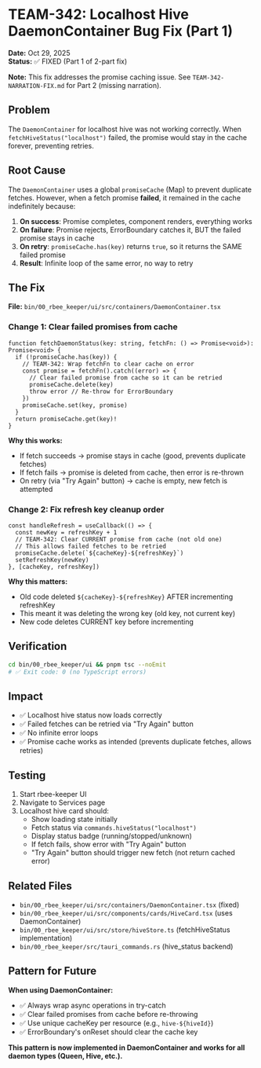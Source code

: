 # TEAM-342: Localhost Hive DaemonContainer Bug Fix (Part 1)

**Date:** Oct 29, 2025  
**Status:** ✅ FIXED (Part 1 of 2-part fix)

**Note:** This fix addresses the promise caching issue. See `TEAM-342-NARRATION-FIX.md` for Part 2 (missing narration).

## Problem

The `DaemonContainer` for localhost hive was not working correctly. When `fetchHiveStatus("localhost")` failed, the promise would stay in the cache forever, preventing retries.

## Root Cause

The `DaemonContainer` uses a global `promiseCache` (Map) to prevent duplicate fetches. However, when a fetch promise **failed**, it remained in the cache indefinitely because:

1. **On success**: Promise completes, component renders, everything works
2. **On failure**: Promise rejects, ErrorBoundary catches it, BUT the failed promise stays in cache
3. **On retry**: `promiseCache.has(key)` returns `true`, so it returns the SAME failed promise
4. **Result**: Infinite loop of the same error, no way to retry

## The Fix

**File:** `bin/00_rbee_keeper/ui/src/containers/DaemonContainer.tsx`

### Change 1: Clear failed promises from cache

```tsx
function fetchDaemonStatus(key: string, fetchFn: () => Promise<void>): Promise<void> {
  if (!promiseCache.has(key)) {
    // TEAM-342: Wrap fetchFn to clear cache on error
    const promise = fetchFn().catch((error) => {
      // Clear failed promise from cache so it can be retried
      promiseCache.delete(key)
      throw error // Re-throw for ErrorBoundary
    })
    promiseCache.set(key, promise)
  }
  return promiseCache.get(key)!
}
```

**Why this works:**
- If fetch succeeds → promise stays in cache (good, prevents duplicate fetches)
- If fetch fails → promise is deleted from cache, then error is re-thrown
- On retry (via "Try Again" button) → cache is empty, new fetch is attempted

### Change 2: Fix refresh key cleanup order

```tsx
const handleRefresh = useCallback(() => {
  const newKey = refreshKey + 1
  // TEAM-342: Clear CURRENT promise from cache (not old one)
  // This allows failed fetches to be retried
  promiseCache.delete(`${cacheKey}-${refreshKey}`)
  setRefreshKey(newKey)
}, [cacheKey, refreshKey])
```

**Why this matters:**
- Old code deleted `${cacheKey}-${refreshKey}` AFTER incrementing refreshKey
- This meant it was deleting the wrong key (old key, not current key)
- New code deletes CURRENT key before incrementing

## Verification

```bash
cd bin/00_rbee_keeper/ui && pnpm tsc --noEmit
# ✅ Exit code: 0 (no TypeScript errors)
```

## Impact

- ✅ Localhost hive status now loads correctly
- ✅ Failed fetches can be retried via "Try Again" button
- ✅ No infinite error loops
- ✅ Promise cache works as intended (prevents duplicate fetches, allows retries)

## Testing

1. Start rbee-keeper UI
2. Navigate to Services page
3. Localhost hive card should:
   - Show loading state initially
   - Fetch status via `commands.hiveStatus("localhost")`
   - Display status badge (running/stopped/unknown)
   - If fetch fails, show error with "Try Again" button
   - "Try Again" button should trigger new fetch (not return cached error)

## Related Files

- `bin/00_rbee_keeper/ui/src/containers/DaemonContainer.tsx` (fixed)
- `bin/00_rbee_keeper/ui/src/components/cards/HiveCard.tsx` (uses DaemonContainer)
- `bin/00_rbee_keeper/ui/src/store/hiveStore.ts` (fetchHiveStatus implementation)
- `bin/00_rbee_keeper/src/tauri_commands.rs` (hive_status backend)

## Pattern for Future

**When using DaemonContainer:**
- ✅ Always wrap async operations in try-catch
- ✅ Clear failed promises from cache before re-throwing
- ✅ Use unique cacheKey per resource (e.g., `hive-${hiveId}`)
- ✅ ErrorBoundary's onReset should clear the cache key

**This pattern is now implemented in DaemonContainer and works for all daemon types (Queen, Hive, etc.).**

